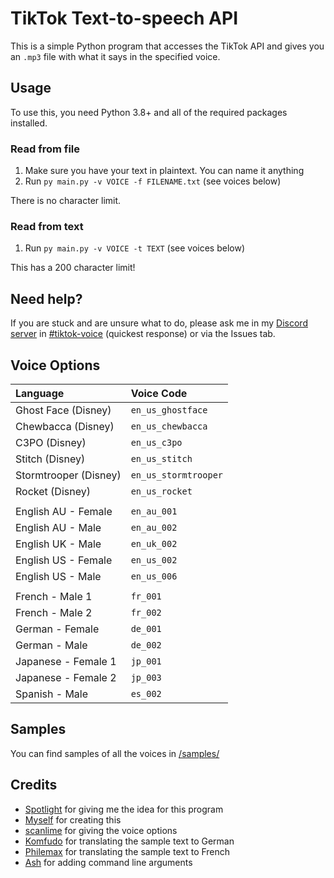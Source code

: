 # TikTok Text-to-speech API

This is a simple Python program that accesses the TikTok API and gives you an `.mp3` file with what it says in the specified voice.

## Usage

To use this, you need Python 3.8+ and all of the required packages installed.

### Read from file
1. Make sure you have your text in plaintext. You can name it anything
2. Run `py main.py -v VOICE -f FILENAME.txt` (see voices below)

There is no character limit.

### Read from text
1. Run `py main.py -v VOICE -t TEXT` (see voices below)

This has a 200 character limit!

## Need help?
If you are stuck and are unsure what to do, please ask me in my [Discord server](https://discord.gg/ymb84qM54A) in [#tiktok-voice](https://discord.com/channels/804449200921509913/963871023252533288) (quickest response) or via the Issues tab.

## Voice Options

| Language              | Voice Code           |
| :-------------------- | :------------------- |
| Ghost Face (Disney)   | `en_us_ghostface`    |
| Chewbacca (Disney)    | `en_us_chewbacca`    |
| C3PO (Disney)         | `en_us_c3po`         |
| Stitch (Disney)       | `en_us_stitch`       |
| Stormtrooper (Disney) | `en_us_stormtrooper` |
| Rocket (Disney)       | `en_us_rocket`       |
|                       |                      |
| English AU - Female   | `en_au_001`          |
| English AU - Male     | `en_au_002`          |
| English UK - Male     | `en_uk_002`          |
| English US - Female   | `en_us_002`          |
| English US - Male     | `en_us_006`          |
|                       |                      |
| French - Male 1       | `fr_001`             |
| French - Male 2       | `fr_002`             |
| German - Female       | `de_001`             |
| German - Male         | `de_002`             |
| Japanese - Female 1   | `jp_001`             |
| Japanese - Female 2   | `jp_003`             |
| Spanish - Male        | `es_002`             |


## Samples

You can find samples of all the voices in [/samples/](https://github.com/oscie57/tiktok-voice/blob/main/samples/)

## Credits
- [Spotlight](https://twitter.com/xibwrangler) for giving me the idea for this program
- [Myself](https://oscie.net) for creating this
- [scanlime](https://twitter.com/scanlime) for giving the voice options
- [Komfudo](https://github.com/Komfudo/) for translating the sample text to German
- [Philemax](https://twitter.com/Philemax1) for translating the sample text to French
- [Ash](https://github.com/ashmonty) for adding command line arguments
